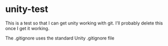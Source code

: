 # unity-test
This is a test so that I can get unity working with git. I'll probably delete this once I get it working.

The .gitignore uses the standard Unity .gitignore file
